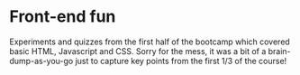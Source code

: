 # Front-end fun

Experiments and quizzes from the first half of the bootcamp which covered basic HTML, Javascript and CSS.
Sorry for the mess, it was a bit of a brain-dump-as-you-go just to capture key points from the first
1/3 of the course!
